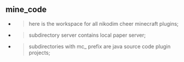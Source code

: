 ## mine_code ##
- > here is the workspace for all nikodim cheer minecraft plugins;
- > subdirectory server contains local paper server;
- > subdirectories with mc_ prefix are java source code plugin projects;